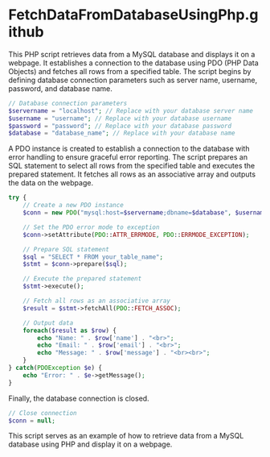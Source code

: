 # FetchDataFromDatabaseUsingPhp.github

This PHP script retrieves data from a MySQL database and displays it on a webpage. It establishes a connection to the database using PDO (PHP Data Objects) and fetches all rows from a specified table. The script begins by defining database connection parameters such as server name, username, password, and database name.

```php
// Database connection parameters
$servername = "localhost"; // Replace with your database server name
$username = "username"; // Replace with your database username
$password = "password"; // Replace with your database password
$database = "database_name"; // Replace with your database name
```

A PDO instance is created to establish a connection to the database with error handling to ensure graceful error reporting. The script prepares an SQL statement to select all rows from the specified table and executes the prepared statement. It fetches all rows as an associative array and outputs the data on the webpage.

```php
try {
    // Create a new PDO instance
    $conn = new PDO("mysql:host=$servername;dbname=$database", $username, $password);

    // Set the PDO error mode to exception
    $conn->setAttribute(PDO::ATTR_ERRMODE, PDO::ERRMODE_EXCEPTION);

    // Prepare SQL statement
    $sql = "SELECT * FROM your_table_name";
    $stmt = $conn->prepare($sql);

    // Execute the prepared statement
    $stmt->execute();

    // Fetch all rows as an associative array
    $result = $stmt->fetchAll(PDO::FETCH_ASSOC);

    // Output data
    foreach($result as $row) {
        echo "Name: " . $row['name'] . "<br>";
        echo "Email: " . $row['email'] . "<br>";
        echo "Message: " . $row['message'] . "<br><br>";
    }
} catch(PDOException $e) {
    echo "Error: " . $e->getMessage();
}
```

Finally, the database connection is closed.

```php
// Close connection
$conn = null;
```

This script serves as an example of how to retrieve data from a MySQL database using PHP and display it on a webpage.